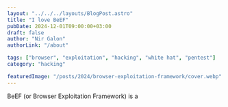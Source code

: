 ```yaml
---
layout: "../../../layouts/BlogPost.astro"
title: "I love BeEF"
pubDate: 2024-12-01T09:00:00+03:00
draft: false
author: "Nir Galon"
authorLink: "/about"

tags: ["browser", "exploitation", "hacking", "white hat", "pentest"]
category: "hacking"

featuredImage: "/posts/2024/browser-exploitation-framework/cover.webp"
---
```


BeEF (or Browser Exploitation Framework) is a
